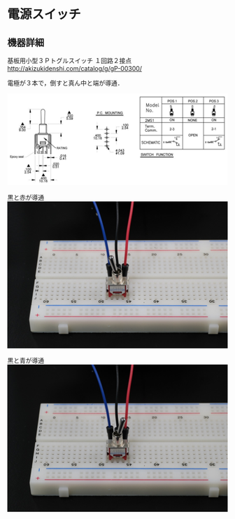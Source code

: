 # 電源スイッチ
## 機器詳細
基板用小型３Ｐトグルスイッチ １回路２接点  
http://akizukidenshi.com/catalog/g/gP-00300/

電極が３本で，倒すと真ん中と端が導通．

![](./switch_datasheet.png)

黒と赤が導通
![](./switch_left.jpg)

黒と青が導通
![](./switch_right.jpg)